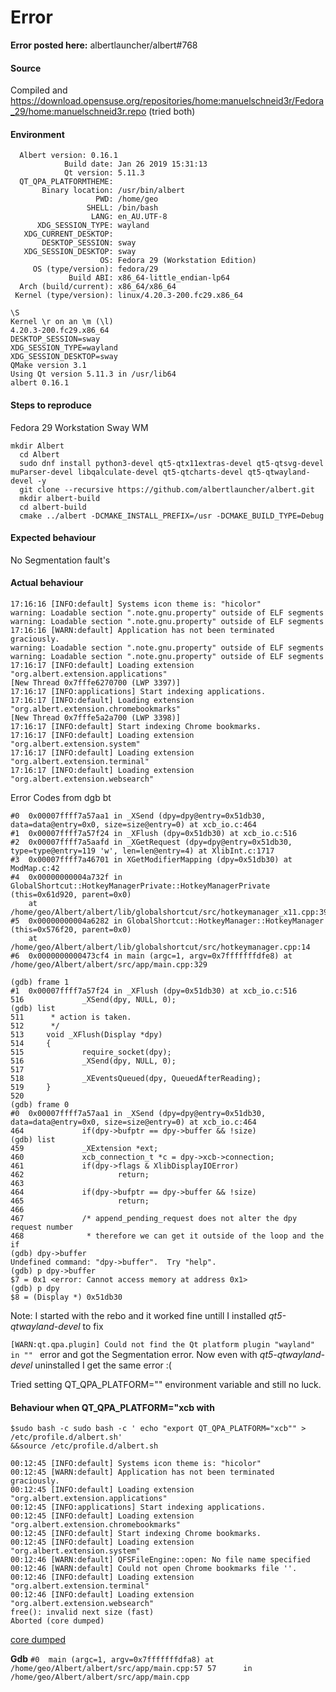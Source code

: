 # Error
**Error posted here:** albertlauncher/albert#768

#### Source
Compiled and https://download.opensuse.org/repositories/home:manuelschneid3r/Fedora_29/home:manuelschneid3r.repo (tried both)

#### Environment
```
  Albert version: 0.16.1
            Build date: Jan 26 2019 15:31:13
            Qt version: 5.11.3
  QT_QPA_PLATFORMTHEME:
       Binary location: /usr/bin/albert
                   PWD: /home/geo
                 SHELL: /bin/bash
                  LANG: en_AU.UTF-8
      XDG_SESSION_TYPE: wayland
   XDG_CURRENT_DESKTOP:
       DESKTOP_SESSION: sway
   XDG_SESSION_DESKTOP: sway
                    OS: Fedora 29 (Workstation Edition)
     OS (type/version): fedora/29
             Build ABI: x86_64-little_endian-lp64
  Arch (build/current): x86_64/x86_64
 Kernel (type/version): linux/4.20.3-200.fc29.x86_64
```


```
\S
Kernel \r on an \m (\l)
4.20.3-200.fc29.x86_64
DESKTOP_SESSION=sway
XDG_SESSION_TYPE=wayland
XDG_SESSION_DESKTOP=sway
QMake version 3.1
Using Qt version 5.11.3 in /usr/lib64
albert 0.16.1
```

#### Steps to reproduce
Fedora 29 Workstation
Sway WM
```console
mkdir Albert
  cd Albert
  sudo dnf install python3-devel qt5-qtx11extras-devel qt5-qtsvg-devel muParser-devel libqalculate-devel qt5-qtcharts-devel qt5-qtwayland-devel -y
  git clone --recursive https://github.com/albertlauncher/albert.git
  mkdir albert-build
  cd albert-build
  cmake ../albert -DCMAKE_INSTALL_PREFIX=/usr -DCMAKE_BUILD_TYPE=Debug
```

#### Expected behaviour
No Segmentation fault's

#### Actual behaviour
```
17:16:16 [INFO:default] Systems icon theme is: "hicolor"
warning: Loadable section ".note.gnu.property" outside of ELF segments
warning: Loadable section ".note.gnu.property" outside of ELF segments
17:16:16 [WARN:default] Application has not been terminated graciously.
warning: Loadable section ".note.gnu.property" outside of ELF segments
warning: Loadable section ".note.gnu.property" outside of ELF segments
17:16:17 [INFO:default] Loading extension "org.albert.extension.applications"
[New Thread 0x7fffe6270700 (LWP 3397)]
17:16:17 [INFO:applications] Start indexing applications.
17:16:17 [INFO:default] Loading extension "org.albert.extension.chromebookmarks"
[New Thread 0x7fffe5a2a700 (LWP 3398)]
17:16:17 [INFO:default] Start indexing Chrome bookmarks.
17:16:17 [INFO:default] Loading extension "org.albert.extension.system"
17:16:17 [INFO:default] Loading extension "org.albert.extension.terminal"
17:16:17 [INFO:default] Loading extension "org.albert.extension.websearch"
```

Error Codes from dgb bt
```
#0  0x00007ffff7a57aa1 in _XSend (dpy=dpy@entry=0x51db30, data=data@entry=0x0, size=size@entry=0) at xcb_io.c:464
#1  0x00007ffff7a57f24 in _XFlush (dpy=0x51db30) at xcb_io.c:516
#2  0x00007ffff7a5aafd in _XGetRequest (dpy=dpy@entry=0x51db30, type=type@entry=119 'w', len=len@entry=4) at XlibInt.c:1717
#3  0x00007ffff7a46701 in XGetModifierMapping (dpy=0x51db30) at ModMap.c:42
#4  0x00000000004a732f in GlobalShortcut::HotkeyManagerPrivate::HotkeyManagerPrivate (this=0x61d920, parent=0x0)
    at /home/geo/Albert/albert/lib/globalshortcut/src/hotkeymanager_x11.cpp:394
#5  0x00000000004a6282 in GlobalShortcut::HotkeyManager::HotkeyManager (this=0x576f20, parent=0x0)
    at /home/geo/Albert/albert/lib/globalshortcut/src/hotkeymanager.cpp:14
#6  0x0000000000473cf4 in main (argc=1, argv=0x7fffffffdfe8) at /home/geo/Albert/albert/src/app/main.cpp:329
```


```
(gdb) frame 1
#1  0x00007ffff7a57f24 in _XFlush (dpy=0x51db30) at xcb_io.c:516
516             _XSend(dpy, NULL, 0);
(gdb) list
511      * action is taken.
512      */
513     void _XFlush(Display *dpy)
514     {
515             require_socket(dpy);
516             _XSend(dpy, NULL, 0);
517
518             _XEventsQueued(dpy, QueuedAfterReading);
519     }
520
(gdb) frame 0
#0  0x00007ffff7a57aa1 in _XSend (dpy=dpy@entry=0x51db30, data=data@entry=0x0, size=size@entry=0) at xcb_io.c:464
464             if(dpy->bufptr == dpy->buffer && !size)
(gdb) list
459             _XExtension *ext;
460             xcb_connection_t *c = dpy->xcb->connection;
461             if(dpy->flags & XlibDisplayIOError)
462                     return;
463
464             if(dpy->bufptr == dpy->buffer && !size)
465                     return;
466
467             /* append_pending_request does not alter the dpy request number
468              * therefore we can get it outside of the loop and the if
(gdb) dpy->buffer
Undefined command: "dpy->buffer".  Try "help".
(gdb) p dpy->buffer
$7 = 0x1 <error: Cannot access memory at address 0x1>
(gdb) p dpy
$8 = (Display *) 0x51db30

```

Note: I started with the rebo and it worked fine untill I installed _qt5-qtwayland-devel_ to fix  

```[WARN:qt.qpa.plugin] Could not find the Qt platform plugin "wayland" in "" ``` error and got the Segmentation error. Now even with _qt5-qtwayland-devel_ uninstalled I get the same error :(

Tried setting  QT_QPA_PLATFORM="" environment variable and still no luck.

#### Behaviour when QT_QPA_PLATFORM="xcb with 
```console
$sudo bash -c sudo bash -c ' echo "export QT_QPA_PLATFORM="xcb"" > /etc/profile.d/albert.sh'
&&source /etc/profile.d/albert.sh
```
 
```
00:12:45 [INFO:default] Systems icon theme is: "hicolor"
00:12:45 [WARN:default] Application has not been terminated graciously.
00:12:45 [INFO:default] Loading extension "org.albert.extension.applications"
00:12:45 [INFO:applications] Start indexing applications.
00:12:45 [INFO:default] Loading extension "org.albert.extension.chromebookmarks"
00:12:45 [INFO:default] Start indexing Chrome bookmarks.
00:12:45 [INFO:default] Loading extension "org.albert.extension.system"
00:12:46 [WARN:default] QFSFileEngine::open: No file name specified
00:12:46 [WARN:default] Could not open Chrome bookmarks file ''.
00:12:46 [INFO:default] Loading extension "org.albert.extension.terminal"
00:12:46 [INFO:default] Loading extension "org.albert.extension.websearch"
free(): invalid next size (fast)
Aborted (core dumped)
```
[core dumped](https://drive.google.com/file/d/1xxn4oM1wyuO8sxPSV6zjXYgkyUNNqO7W/view?usp=sharing)

**Gdb**
`#0  main (argc=1, argv=0x7fffffffdfa8)
    at /home/geo/Albert/albert/src/app/main.cpp:57
57      in /home/geo/Albert/albert/src/app/main.cpp`


